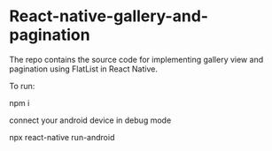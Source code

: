 # React-native-gallery-and-pagination
The repo contains the source code for implementing gallery view and pagination using FlatList in React Native.

To run:

npm i

connect your android device in debug mode

npx react-native run-android
